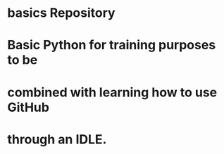 # basics Repository
# Basic Python for training purposes to be 
# combined with learning how to use GitHub 
# through an IDLE. 
